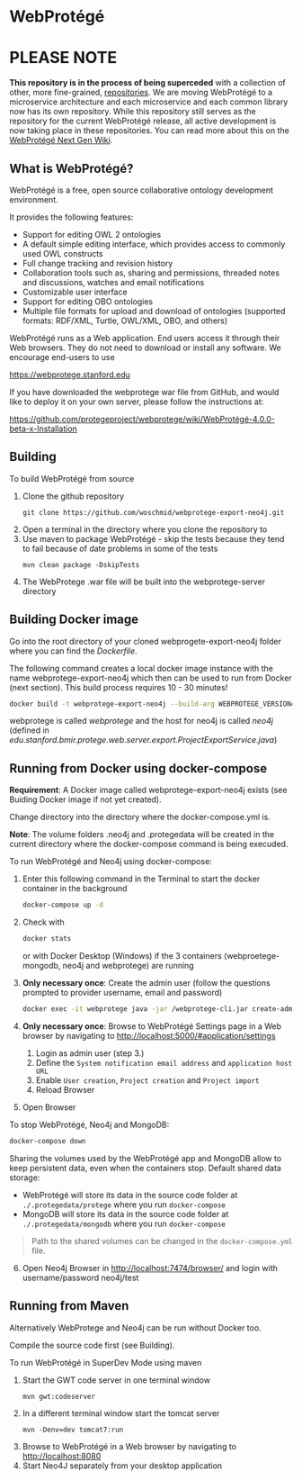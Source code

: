 WebProtégé
==========

PLEASE NOTE
===========

**This repository is in the process of being superceded** with a collection of other, more fine-grained, [repositories](https://github.com/search?q=topic%3Awebprotege+org%3Aprotegeproject&type=Repositories). We are moving WebProtégé to a microservice architecture and each microservice and each common library now has its own repository.  While this repository still serves as the repository for the current WebProtégé release, all active development is now taking place in these repositories.  You can read more about this on the [WebProtégé Next Gen Wiki](https://github.com/protegeproject/webprotege-next-gen/wiki/WebProtégé-Next-Generation-Overview).


What is WebProtégé?
-------------------

WebProtégé is a free, open source collaborative ontology development environment.

It provides the following features:
- Support for editing OWL 2 ontologies
- A default simple editing interface, which provides access to commonly used OWL constructs
- Full change tracking and revision history
- Collaboration tools such as, sharing and permissions, threaded notes and discussions, watches and email notifications
- Customizable user interface
- Support for editing OBO ontologies
- Multiple file formats for upload and download of ontologies (supported formats: RDF/XML, Turtle, OWL/XML, OBO, and others)

WebProtégé runs as a Web application. End users access it through their Web browsers.
They do not need to download or install any software. We encourage end-users to use

https://webprotege.stanford.edu

If you have downloaded the webprotege war file from GitHub, and would like to deploy it on your own server,
please follow the instructions at:

https://github.com/protegeproject/webprotege/wiki/WebProtégé-4.0.0-beta-x-Installation

Building
--------

To build WebProtégé from source

1) Clone the github repository
   ```
   git clone https://github.com/woschmid/webprotege-export-neo4j.git
   ```
2) Open a terminal in the directory where you clone the repository to
3) Use maven to package WebProtégé - skip the tests because they tend to fail because of date problems in some of the tests
   ```
   mvn clean package -DskipTests
   ```
4) The WebProtege .war file will be built into the webprotege-server directory

Building Docker image
-------------------------

Go into the root directory of your cloned webprogete-export-neo4j folder where you can find the _Dockerfile_.

The following command creates a local docker image instance with the name webprotege-export-neo4j which then can be used
to run from Docker (next section). This build process requires 10 - 30 minutes!

   ```bash
   docker build -t webprotege-export-neo4j --build-arg WEBPROTEGE_VERSION=5.0.0-SNAPSHOT .
   ```

webprotege is called _webprotege_ and the host for neo4j is called _neo4j_ (defined in _edu.stanford.bmir.protege.web.server.export.ProjectExportService.java_)

Running from Docker using docker-compose
-------------------

**Requirement**: A Docker image called webprotege-export-neo4j exists (see Buiding Docker image if not yet created).

Change directory into the directory where the docker-compose.yml is.

**Note**: The volume folders .neo4j and .protegedata will be created in the current directory where the docker-compose
command is being execuded. 

To run WebProtégé and Neo4j using docker-compose:

1. Enter this following command in the Terminal to start the docker container in the background

   ```bash
   docker-compose up -d
   ```
2. Check with 
   ```bash
   docker stats
   ```
   or with Docker Desktop (Windows) if the 3 containers (webproetege-mongodb, neo4j and webprotege) are running

3. **Only necessary once**: Create the admin user (follow the questions prompted to provider username, email and password)

   ```bash
   docker exec -it webprotege java -jar /webprotege-cli.jar create-admin-account
   ```

4. **Only necessary once**: Browse to WebProtégé Settings page in a Web browser by navigating to [http://localhost:5000/#application/settings](http://localhost:5000/#application/settings)
   1. Login as admin user (step 3.)
   2. Define the `System notification email address` and `application host URL`
   3. Enable `User creation`, `Project creation` and `Project import`
   4. Reload Browser

5. Open Browser

To stop WebProtégé, Neo4j and MongoDB:

   ```bash
   docker-compose down
   ```

Sharing the volumes used by the WebProtégé app and MongoDB allow to keep persistent data, even when the containers stop. Default shared data storage:

* WebProtégé will store its data in the source code folder at `./.protegedata/protege` where you run `docker-compose`
* MongoDB will store its data in the source code folder at `./.protegedata/mongodb` where you run `docker-compose`

> Path to the shared volumes can be changed in the `docker-compose.yml` file.


6. Open Neo4j Browser in [http://localhost:7474/browser/](http://localhost:7474/browser/) and login with username/password neo4j/test


Running from Maven
------------------

Alternatively WebProtege and Neo4j can be run without Docker too.

Compile the source code first (see Building).

To run WebProtégé in SuperDev Mode using maven

1) Start the GWT code server in one terminal window
    ```
    mvn gwt:codeserver
    ```
2) In a different terminal window start the tomcat server
    ```
    mvn -Denv=dev tomcat7:run
    ```
3) Browse to WebProtégé in a Web browser by navigating to [http://localhost:8080](http://localhost:8080)
4) Start Neo4J separately from your desktop application
